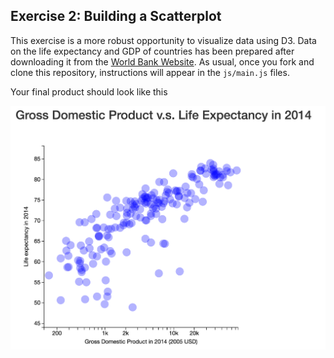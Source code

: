 ## Exercise 2: Building a Scatterplot

This exercise is a more robust opportunity to visualize data using D3. Data on the life expectancy and GDP of countries has been prepared after downloading it from the [World Bank Website](http://data.worldbank.org/data-catalog/world-development-indicators). As usual, once you fork and clone this repository, instructions will appear in the `js/main.js` files.

Your final product should look like this

![example 1 complete](imgs/complete.png)

